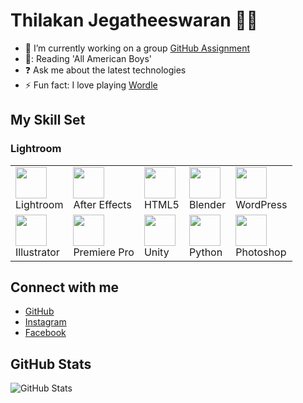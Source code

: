 # Thilakan Jegatheeswaran 👨‍💻

- 🔭 I’m currently working on a group [GitHub Assignment](https://github.com/MIT-Emerging-Talent/ET6-foundations-group-31.git)
- 📕: Reading 'All American Boys'
- ❓ Ask me about the latest technologies
- ⚡ Fun fact: I love playing [Wordle](https://wordly.org/)

## My Skill Set

### Lightroom

<div align="center">
  <table>
    <tr>
      <td><img src="https://profilinator.rishav.dev/skills-assets/lightroom.png" width="50" height="50"><br>Lightroom</td>
      <td><img src="https://profilinator.rishav.dev/skills-assets/aftereffects.png" width="50" height="50"><br>After Effects</td>
      <td><img src="https://profilinator.rishav.dev/skills-assets/html5-original-wordmark.svg" width="50" height="50"><br>HTML5</td>
      <td><img src="https://profilinator.rishav.dev/skills-assets/blender_community_badge_white.svg" width="50" height="50"><br>Blender</td>
      <td><img src="https://profilinator.rishav.dev/skills-assets/wordpress.png" width="50" height="50"><br>WordPress</td>
    </tr>
    <tr>
      <td><img src="https://profilinator.rishav.dev/skills-assets/adobe_illustrator-icon.svg" width="50" height="50"><br>Illustrator</td>
      <td><img src="https://profilinator.rishav.dev/skills-assets/adobepremierepro.png" width="50" height="50"><br>Premiere Pro</td>
      <td><img src="https://profilinator.rishav.dev/skills-assets/unity.png" width="50" height="50"><br>Unity</td>
      <td><img src="https://profilinator.rishav.dev/skills-assets/python-original.svg" width="50" height="50"><br>Python</td>
      <td><img src="https://profilinator.rishav.dev/skills-assets/photoshop-plain.svg" width="50" height="50"><br>Photoshop</td>
    </tr>
  </table>
</div>

## Connect with me

- [GitHub](https://github.com/Akan186)
- [Instagram](https://instagram.com/imnotakan)
- [Facebook](https://www.facebook.com/Thil%20Thilakan)

## GitHub Stats

![GitHub Stats](https://github-readme-stats.vercel.app/api?username=Akan186&show_icons=true&count_private=true&hide_border=true)
